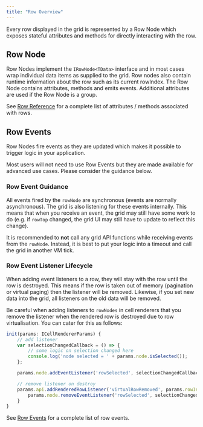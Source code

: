```yaml
---
title: "Row Overview"
---
```


Every row displayed in the grid is represented by a Row Node which exposes stateful attributes and methods for directly interacting with the row.

## Row Node

Row Nodes implement the `IRowNode<TData>` interface and in most cases wrap individual data items as supplied to the grid. Row nodes also contain runtime information about the row such as its current rowIndex. The Row Node contains attributes, methods and emits events. Additional attributes are used if the Row Node is a group. 

See [Row Reference](/row-object/) for a complete list of attributes / methods associated with rows.

## Row Events

Row Nodes fire events as they are updated which makes it possible to trigger logic in your application. 

<note>
Most users will not need to use Row Events but they are made available for advanced use cases. Please consider the guidance below.
</note>

### Row Event Guidance

All events fired by the `rowNode` are synchronous (events are normally asynchronous). The grid is also listening for these events internally. This means that when you receive an event, the grid  may still have some work to do (e.g. if `rowTop` changed, the grid UI may still have to update to reflect this change). 

It is recommended to **not** call any grid API functions while receiving events from the `rowNode`. Instead, it is best to put your logic into a timeout and call the grid in another VM tick.

### Row Event Listener Lifecycle

When adding event listeners to a row, they will stay with the row until the row is destroyed. This means if the row is taken out of memory (pagination or virtual paging) then the listener will be removed. Likewise, if you set new data into the grid, all listeners on the old data will be removed.

Be careful when adding listeners to `rowNodes` in cell renderers that you remove the listener when the rendered row is destroyed due to row virtualisation. You can cater for this as follows:

```js
init(params: ICellRendererParams) {
    // add listener
    var selectionChangedCallback = () => {
        // some logic on selection changed here
        console.log('node selected = ' + params.node.isSelected());
    };

    params.node.addEventListener('rowSelected', selectionChangedCallback);

    // remove listener on destroy
    params.api.addRenderedRowListener('virtualRowRemoved', params.rowIndex, () => {
        params.node.removeEventListener('rowSelected', selectionChangedCallback);
    }
}
```

See [Row Events](/row-events) for a complete list of row events. 


